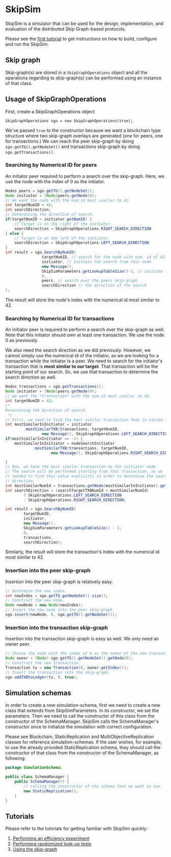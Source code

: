 # SkipSim

SkipSim is a simulator that can be used for the design, implementation, and evaluation of the distributed Skip Graph-based protocols.

Please see the [first tutorial](https://github.com/yhassanzadeh13/SkipSim/blob/master/Tutorial1.md) to get instructions on how to build, configure and run the SkipSim.

## Skip graph
Skip-graph(s)
are stored in a `SkipGraphOperations` object and all the operations regarding to skip-graph(s)
can be performed using an instance of that class.

## Usage of SkipGraphOperations
First, create a SkipGraphOperations object
```
SkipGraphOperations sgo = new SkipGraphOperations(true);
```
We've passed `true` to the constructor because we want a blockchain type structure 
where two skip-graph overlays are generated (one for peers, one for transactions.)
We can reach the peer skip-graph by doing `sgo.getTG().getNodeSet()` and transactions
skip-graph by doing `sgo.getTransactions()`.
### Searching by Numerical ID for peers
An initiator peer required to perform a search over the skip-graph. Here, we use the node
with the index of 0 as the initiator.
```java
Nodes peers = sgo.getTG().getNodeSet();
Node initiator = (Node)peers.getNode(0);
// We want the node with the num.id most similar to 42.
int targetNumID = 42;
int searchDirection;
// Determining the direction of search.
if(targetNumID > initiator.getNumID) {
    // Target is on the right of the initiator.
    searchDirection = SkipGraphOperations.RIGHT_SEARCH_DIRECTION
} else {
    // Target is on the left of the initiator.
    searchDirection = SkipGraphOperations.LEFT_SEARCH_DIRECTION
}
int result = sgo.SearchByNumID(
                targetNumID, // search for the node with num. id of 42
                initiator, // initiate the search from this node
                new Message(),
                SkipSimParameters.getLookupTableSize()-1, // initiate the search from the uppermost level
                0,
                peers, // search over the peers skip-graph
                searchDirection // the direction of the search
);
```
The result will store the node's index with the numerical id most similar to 42.
### Searching by Numerical ID for transactions
An initiator peer is required to perform a search over the skip-graph as well. Note that this initiator should own
at least one transaction. We use the node 0 as previously.  

We also need the search direction as we did previously. However, we cannot simply use the numerical id of the initiator, as we are looking for a transaction while the initiator 
is a peer. We need to search for the initiator's transaction that is **most similar to our target**. That transaction 
will be the starting point of our search. So, we use that transaction to determine the search direction as well.
```java
Nodes transactions = sgo.getTransactions();
Node initiator = (Node)peers.getNode(0);
// we want the *transaction* with the num.id most similar to 42.
int targetNumID = 42;
/*
Determining the direction of search.
 */
// First, we need to find the most similar transaction that is stored in the initiator.
int mostSimilarInInitiator = initiator
        .mostSimilarTXB(transactions, targetNumID,
                new Message(), SkipGraphOperations.LEFT_SEARCH_DIRECTION, 0);
if(mostSimilarInInitiator == -1) {
    mostSimilarInInitiator = nodeSearchInitiator
            .mostSimilarTXB(transactions, targetNumID,
                    new Message(), SkipGraphOperations.RIGHT_SEARCH_DIRECTION, 0);

}
// Now, we have the most similar transaction on the initiator node.
// The search will be performed starting from that transaction, so we
// needed to find this value explicitly in order to determine the search 
// direction.
int mostSimilarNumId = transactions.getNode(mostSimilarInInitiator).getNumID();
int searchDirection = (searchTargetTXBNumId < mostSimilarNumId)
        ? SkipGraphOperations.LEFT_SEARCH_DIRECTION
        : SkipGraphOperations.RIGHT_SEARCH_DIRECTION;

int result = sgo.SearchByNumID(
        targetNumID,
        initiator,
        new Message(),
        SkipSimParameters.getLookupTableSize() - 1,
        0,
        transactions,
        searchDirection);
```
Similarly, the result will store the transaction's index with the numerical id most similar to 42.


### Insertion into the peer skip-graph
Insertion into the peer skip-graph is relatively easy.
```java
// Determine the new index.
int newIndex = sgo.getTG.getNodeSet().size();
// Construct the new node.
Node newNode = new Node(newIndex);
// Insert the new node into the peer skip-graph
sgo.insert(newNode, 0, sgo.getTG().getNodeSet());
```
### Insertion into the transaction skip-graph
Insertion into the transaction skip-graph is easy as well. We only need an owner peer.
```java
// Choose the node with the index of 0 as the owner of the new transaction.
Node owner = (Node) sgo.getTG().getNodeSet().getNode(0);
// Construct the new transaction.
Transaction tx = new Transaction(0, owner.getIndex());
// Insert the transaction into the skip-graph.
sgo.addTXBtoLedger(tx, 0, true);
```


## Simulation schemas
In order to create a new simulation-schema, first we need to create a new class 
that extends from SkipSimParameters. In its constructor, we set the parameters. 
Then we need to call the constructor of this class from the constructor of the SchemaManager. 
SkipSim calls the SchemaManager's constructor once to initialize the simulation with correct configuration.

Please see Blockchain, StaticReplication and MultiObjectiveReplication classes for
reference simulation-schemas. If the user wishes, for example, to use the already provided
StaticReplication schema, they should call the constructor of that class from the constructor
of the SchemaManager, as following:

```java
package SimulationSchema;

public class SchemaManager {
    public SchemaManager() {
        // calling the constructor of the schema that we want to use
        new StaticReplication(); 
    }
}
```


## Tutorials
Please refer to the tutorials for getting familiar with SkipSim quickly:
1. [Performing an efficiency experiment](https://github.com/yhassanzadeh13/SkipSim/blob/master/Tutorial1.md)
2. [Performing randomized look-up tests](https://github.com/yhassanzadeh13/SkipSim/blob/master/Tutorial2.md)
3. [Using the skip-graph](https://github.com/yhassanzadeh13/SkipSim/blob/master/Tutorial3.md)